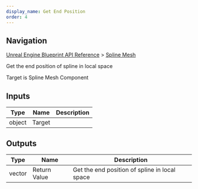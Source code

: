 ```yaml
---
display_name: Get End Position
order: 4
---
```

## Navigation

[Unreal Engine Blueprint API Reference](https://dev.epicgames.com/documentation/en-us/unreal-engine/BlueprintAPI) > [Spline Mesh](https://dev.epicgames.com/documentation/en-us/unreal-engine/BlueprintAPI/SplineMesh)

Get the end position of spline in local space

Target is Spline Mesh Component

## Inputs

| Type | Name | Description |
| --- | --- | --- |
| object | Target |  |

## Outputs

| Type | Name | Description |
| --- | --- | --- |
| vector | Return Value | Get the end position of spline in local space |
